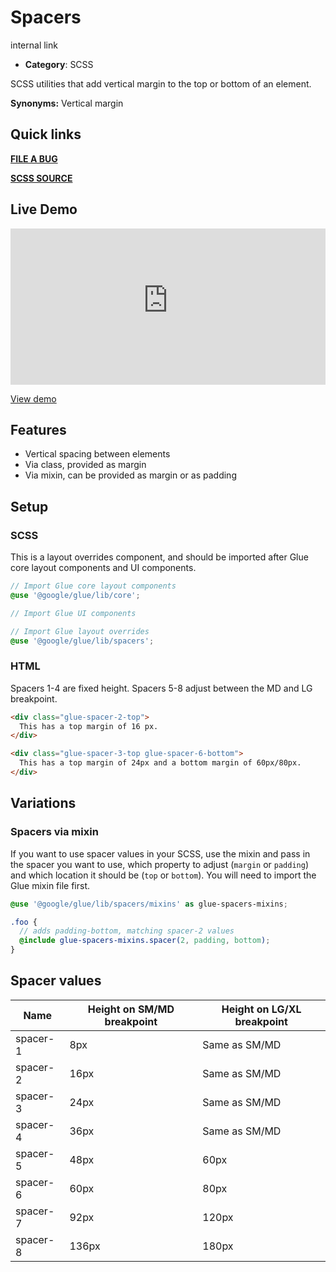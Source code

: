 # Spacers

internal link

<!--*
# Document freshness: For more information, see internal link
freshness: { owner: 'glue-eng-core' reviewed: '2023-07-05' }
*-->



-   **Category**: SCSS

SCSS utilities that add vertical margin to the top or bottom of an element.

**Synonyms:** Vertical margin

## Quick links

<section class="multicol">

**[FILE A BUG](https://b.corp.google.com/issues/new?component=86195&template=326202&title=%5BSpacers%5D)**

**[SCSS SOURCE](/src/spacers/_index.scss)**

</section>

## Live Demo

<iframe src="https://28-2-dot-glue-demo.appspot.com/components/spacers/"
        width="100%" height="250" style="border:0;max-width:760px;"></iframe>

[View demo](https://28-2-dot-glue-demo.appspot.com/components/spacers/)

## Features

-   Vertical spacing between elements
-   Via class, provided as margin
-   Via mixin, can be provided as margin or as padding

## Setup

### SCSS

This is a layout overrides component, and should be imported after Glue core
layout components and UI components.

```scss
// Import Glue core layout components
@use '@google/glue/lib/core';

// Import Glue UI components

// Import Glue layout overrides
@use '@google/glue/lib/spacers';
```


### HTML

Spacers 1-4 are fixed height. Spacers 5-8 adjust between the MD and LG
breakpoint.

```html
<div class="glue-spacer-2-top">
  This has a top margin of 16 px.
</div>

<div class="glue-spacer-3-top glue-spacer-6-bottom">
  This has a top margin of 24px and a bottom margin of 60px/80px.
</div>
```

## Variations

### Spacers via mixin

If you want to use spacer values in your SCSS, use the mixin and pass in the
spacer you want to use, which property to adjust (`margin` or `padding`) and
which location it should be (`top` or `bottom`). You will need to import the
Glue mixin file first.

```scss
@use '@google/glue/lib/spacers/mixins' as glue-spacers-mixins;

.foo {
  // adds padding-bottom, matching spacer-2 values
  @include glue-spacers-mixins.spacer(2, padding, bottom);
}
```


## Spacer values

Name     | Height on SM/MD breakpoint | Height on LG/XL breakpoint
-------- | -------------------------- | --------------------------
spacer-1 | 8px                        | Same as SM/MD
spacer-2 | 16px                       | Same as SM/MD
spacer-3 | 24px                       | Same as SM/MD
spacer-4 | 36px                       | Same as SM/MD
spacer-5 | 48px                       | 60px
spacer-6 | 60px                       | 80px
spacer-7 | 92px                       | 120px
spacer-8 | 136px                      | 180px

